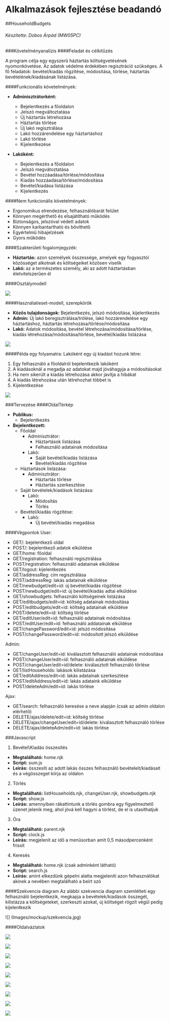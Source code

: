 # Alkalmazások fejlesztése beadandó
##HouseholdBudgets
###### Készítette: Dobos Árpád (MW05PC)
###Követelményanalízis
####Feladat és célkitűzés

A program célja egy egyszerű háztartás költségvetésének nyomonkövetése. Az adatok védelme érdekében regisztráció szükséges.
A fő feladatok: bevétel/kiadás rögzítése, módosítása, törlése, háztartás bevételének/kiadásának listázása.

####Funkcionális követelmények:
- **Adminisztrátorként:**
	* Bejelentkezés a főoldalon
	* Jelszó megváltoztatása
	* Új háztartás létrehozása
	* Háztartás törlése
	* Új lakó regisztrálása
	* Lakó hozzárendelése egy háztartáshoz
	* Lakó törlése
	* Kijelentkezése
  
- **Lakóként:**
  * Bejelentkezés a főoldalon
  * Jelszó megvátoztatása
  * Bevétel hozzáadása/törlése/módosítása
  * Kiadás hozzáadása/törlése/módosítása
  * Bevétel/kiadása listázása
  * Kijelentkezés
  
####Nem funkcionális követelmények:
- Ergonomikus elrendezése, felhasználóbarát felület
- Könnyen megérthető és elsajátítható működés
- Biztonságos, jelszóval védett adatok
- Könnyen karbantartható és bővíthető
- Egyértelmű hibajelzések
- Gyors működés

####Szakterületi fogalomjegyzék:
- **Háztartás:** azon személyek összessége, amelyek egy fogyasztói közösséget alkotnak és költségeiket közösen viselik
- **Lakó:** az a természetes személy, aki az adott háztartásban életvitelszerűen él

####Osztálymodell

![](Images/nomnoml/osztalymodell.png)

####Használatieset-modell, szerepkörök
- **Közös tulajdonságok:** Bejelentkezés, jelszó módosítása, kijelentkezés
- **Admin:** Új lakó beregisztrálása/trölése, lakó hozzárendelése egy háztartáshoz, háztartás létrehozása/törlése/módosítása
- **Lakó:** Adatok módosítása, bevétel létrehozása/módosítása/törlése, kiadás létrehozása/módosítása/törlése, bevétel/kiadás listázása

![](Images/nomnoml/hasznalatiesetmodell.png)

####Példa egy folyamatra:
Lakóként egy új kiadást hozunk létre:

1. Egy felhasználó a főoldalról bejelentkezik lakóként
2. A kiadásoknál a megadja az adatokat majd jóváhagyja a módosításokat
3. Ha nem sikerült a kiadás létrehozása akkor javítja a hibákat
4. A kiadás létrehozása után létrehozhat többet is
5. Kijelentkezése

![](Images/nomnoml/folyamtabra.png)

###Tervezése
####OldalTérkép
- **Publikus:**
	* Bejelentkezés
- **Bejelentkezett:**
	* Főoldal
		* Adminisztrátor:
			* Háztartások listázása
			* Felhasználó adatainak módosítása
		* Lakó:
			* Saját bevétel/kiadás listázása
			* Bevétel/kiadás rögzítése 
	* Háztartások listázása:
		* Adminisztrátor:
			* Háztartás törlése
			* Háztartás szerkesztése
	* Saját bevételek/kiadások listázása:
		* Lakó:
			* Módosítás
			* Törlés
	* Bevétel/kiadás rögzítése:
		* Lakó:
			* Új bevétel/kiadás megadása
			
####Végpontok
User:
- GET/: bejelentkező oldal
- POST/: bejelentkező adatok elküldése
- GET/home: főoldal
- GET/registration: felhasználó regisztrálása
- POST/registration: felhasználó adatainak elküldése
- GET/logout: kijelentkezés
- GET/addressReg: cím regisztrálása
- POST/addressReg: lakás adatainak elküldése
- GET/newbudget/edit=id: új bevétel/kiadás rögzítése
- POST/newbudget/edit=id: új bevétel/kiadás adtai elküldése
- GET/showbudgets: felhasználó költségeinek listázása
- GET/editbudgets/edit=id: költség adatainak módosítása
- POST/editbudgets/edit=id: költség adatainak elküldése
- POST/delete/edit=id: költség törlése
- GET/editUser/edit=id: felhasználó adatainak módosítása
- POST/editUser/edit=id: felhasználó addatainak elküldése
- GET/changePassword/edit=id: jelszó módosítása
- POST/changePassword/edit=id: módosított jelszó elküldése

Admin:
- GET/changeUser/edit=id: kiválasztott felhasználó adatainak módosítása
- POST/changeUser/edit=id: felhasználó adatainak elküldése
- POST/changeUser/edit=id/delete: kiválasztott felhasználó törlése
- GET/listHouseholds: lakások kilistázása
- GET/editAddress/edit=id: lakás adatainak szerkesztése
- POST/editAddress/edit=id: lakás adataink elküldése
- POST/deleteAdm/edit=id: lakás törlése

Ajax:
- GET/search: felhasználó keresése a neve alapján (csak az admin oldalon elérhető)
- DELETE/ajax/delete/edit=id: költség törlése
- DELETE/ajax/changeUser/edit=id/delete: kiválasztott felhasználó törlése
- DELETE/ajax/deleteAdm/edit=id: lakás törlése

###Javascript

1. Bevétel\Kiadás összesítés
- **Megtalálható:** home.njk
- **Script:** sum.js
- **Leírás:** összesíti az adott lakás összes felhasználó bevételeit/kiadásait és a végösszeget kiírja az oldalon

2. Törlés
- **Megtalálható:** listHouseholds.njk, changeUser.njk, showbudgets.njk
- **Script:** show.js
- **Leírás:** amennyiben rákattintunk a törlés gombra egy figyelmeztető üzenet jelenik meg, ahol jóvá kell hagyni a törlést, de el is utasíthatjuk

3. Óra
- **Megtalálható:** parent.njk
- **Script:** clock.js
- **Leírás:** megjelenít az idő a menűsorban amit 0,5 másodpercenként frissít

4. Keresés
- **Megtalálható:** home.njk (csak adminként látható)
- **Script:** search.js
- **Leírás:** amint elkezdünk gépelni alatta megjeleníti azon felhasználókat akinek a nevében megtalálható a beírt szó

####Szekvencia diagram
Az alábbi szekvencia diagram szemlélteti egy felhasználó bejelentkezik, megkapja a bevételek/kiadások összegét,
kilistázza a költségeteket, szerkeszti azokat, új költséget rögzít végül pedig kijelentkezik

![] (Images/mockup/szekvencia.jpg)

####Oldalvázlatok

![](Images/mockup/Bejelentkezes.jpg)

![](Images/mockup/Fooldal_Admin.jpg)

![](Images/mockup/Fooldal_Lako.jpg)

![](Images/mockup/Haztartasok.jpg)

![](Images/mockup/Uj_Haztartas.jpg)

![](Images/mockup/Uj_Lako.jpg)

![](Images/mockup/Bevetelek_Kiadasok.jpg)

![](Images/mockup/Uj_Bevetel_Kiadas.jpg)

![](Images/mockup/Profil.jpg)
